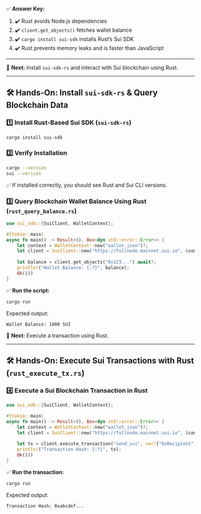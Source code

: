 ✅ **Answer Key:**
1. ✔️ Rust avoids Node.js dependencies
2. ✔️ `client.get_objects()` fetches wallet balance
3. ✔️ `cargo install sui-sdk` installs Rust’s Sui SDK
4. ✔️ Rust prevents memory leaks and is faster than JavaScript

---


📌 **Next:** Install `sui-sdk-rs` and interact with Sui blockchain using Rust.

---

## **🛠 Hands-On: Install `sui-sdk-rs` & Query Blockchain Data**
### **1️⃣ Install Rust-Based Sui SDK (`sui-sdk-rs`)**
```sh
cargo install sui-sdk
```

### **2️⃣ Verify Installation**
```sh
cargo --version
sui --version
```
✅ If installed correctly, you should see Rust and Sui CLI versions.

### **3️⃣ Query Blockchain Wallet Balance Using Rust** (`rust_query_balance.rs`)
```rust
use sui_sdk::{SuiClient, WalletContext};

#[tokio::main]
async fn main() -> Result<(), Box<dyn std::error::Error>> {
    let context = WalletContext::new("wallet.json")?;
    let client = SuiClient::new("https://fullnode.mainnet.sui.io", &context).await?;
    
    let balance = client.get_objects("0x123...").await?;
    println!("Wallet Balance: {:?}", balance);
    Ok(())
}
```
✅ **Run the script:**
```sh
cargo run
```
Expected output:
```
Wallet Balance: 1000 SUI
```
📌 **Next:** Execute a transaction using Rust.

---

## **🛠 Hands-On: Execute Sui Transactions with Rust** (`rust_execute_tx.rs`)
### **4️⃣ Execute a Sui Blockchain Transaction in Rust**
```rust
use sui_sdk::{SuiClient, WalletContext};

#[tokio::main]
async fn main() -> Result<(), Box<dyn std::error::Error>> {
    let context = WalletContext::new("wallet.json")?;
    let client = SuiClient::new("https://fullnode.mainnet.sui.io", &context).await?;
    
    let tx = client.execute_transaction("send_sui", vec!["0xRecipient", "100"]).await?;
    println!("Transaction Hash: {:?}", tx);
    Ok(())
}
```
✅ **Run the transaction:**
```sh
cargo run
```
Expected output:
```
Transaction Hash: 0xabcdef...
```